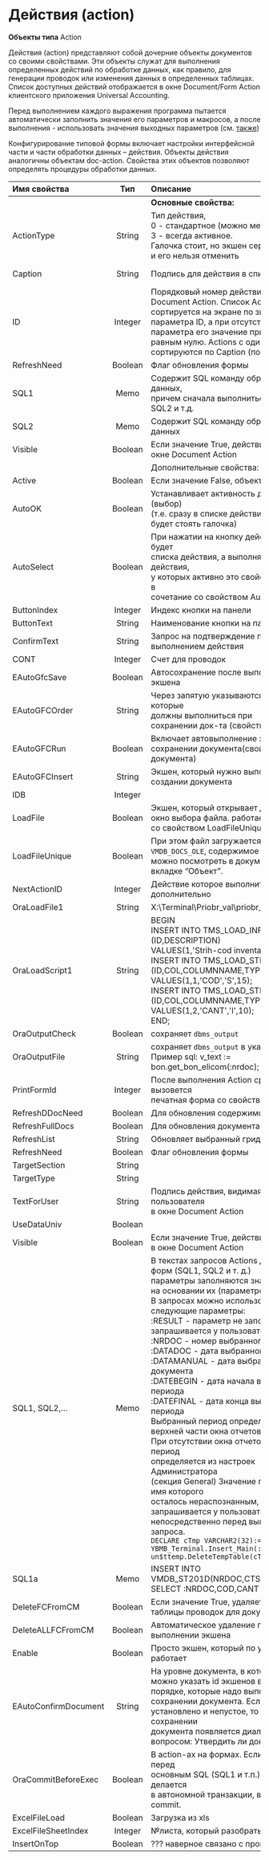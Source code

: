 # Действия \(action\)

**Объекты типа** Action

Действия \(action\) представляют собой дочерние объекты документов со своими свойствами. Эти объекты служат для выполнения определенных действий по обработке данных, как правило, для генерации проводок или изменения данных в определенных таблицах. Список доступных действий отображается в окне Document/Form Action клиентского приложения Universal Accounting. 

Перед выполнением каждого выражения программа пытается автоматически заполнить значения его параметров и макросов, а после выполнения - использовать значения выходных параметров \(см. [также](https://bsoft.gitbook.io/wiki/razrabotka/obekty-oracle/parametry-i-makrosy-sql-zaprosov)\)

Конфигурирование типовой формы включает настройки интерфейсной части и части обработки данных – действия. Объекты действия аналогичны объектам doc-action. Свойства этих объектов позволяют определять процедуры обработки данных.



| **Имя свойства**  |  **Тип** | **Описание** | **Значение для примера** |
| :------------- |:-------------:| :-----| :-----|
|  |   | **Основные свойства:** |  |
| ActionType | String | Тип действия, <br> 0 - стандартное \(можно менять\), <br>  3 - всегда активное. <br> Галочка стоит, но экшен серый <br> и его нельзя отменить | 0 |
| Caption | String | Подпись для действия в списке действий | Просто действие \(со всеми параметрами\) |
| ID | Integer | Порядковый номер действия в окне <br> Document Action.  Список Actions формы <br> сортируется на экране по значению <br> параметра ID, а при отсутствии этого <br> параметра его значение принимается <br> равным нулю. Actions с одинаковым ID <br> сортируются по Caption \(по алфавиту\) | 1 |
| RefreshNeed | Boolean | Флаг обновления формы | false |
| SQL1 | Memo | Содержит SQL команду обработки данных, <br> причем сначала выполниться SQL1 потом SQL2 и т.д. |  |
| SQL2 | Memo | Содержит SQL команду обработки данных |  |
| Visible | Boolean | Если значение True, действие доступно в <br> окне Document Action | true |
|   |   | Дополнительные свойства: |  |
| Active | Boolean | Если значение False, объект игнорируется | true |
| AutoOK | Boolean | Устанавливает активность действия \(выбор\) <br> \(т.е. сразу в списке действий, у него <br> будет стоять галочка\) | true |
| AutoSelect | Boolean | При нажатии на кнопку действия, не будет <br> списка действия,  а выполняться сразу те действия, <br> у которых активно это свойство,  работает в <br> сочетание со свойством AutoOK. | true |
| ButtonIndex | Integer | Индекс кнопки на панели | 1 |
| ButtonText | String | Наименование кнопки на панели | \[Генерировать проводки\] |
| ConfirmText | String | Запрос на подтверждение перед <br> выполнением действия | Generam formulele contabile? Сформировать проводки? |
| CONT | Integer | Cчет для проводок | 2111 |
| EAutoGfcSave | Boolean | Автосохранение после выполнения экшена | true |
| EAutoGFCOrder | String | Через запятую указываются экшены, которые <br> должны выполниться при <br> сохранении док-та \(свойства документа\) | 0 |
| EAutoGFCRun | Boolean | Включает автовыполнение экшенов про сохранении документа\(свойства документа\) | true |
| EAutoGFCInsert | String | Экшен, который нужно выполнить  при <br> создании документа | 5 |
| IDB | Integer |  |  |
| LoadFile | Boolean | Экшен, который открывает диалоговое <br> окно выбора файла. работает  в сочетание <br> со свойством LoadFileUnique. | true |
| LoadFileUnique | Boolean | При этом файл загружается в таблицу <br> `VMDB_DOCS_OLE`,  содержимое которой <br> можно посмотреть в документе на вкладке “Объект”. | true |
| NextActionID | Integer | Действие которое выполнится дополнительно | 1 |
| OraLoadFile1 | String | X:\Terminal\Priobr\_val\priobr\_val.txt |  |
| OraLoadScript1 | String | BEGIN <br> INSERT INTO TMS_LOAD_INFO <br> (ID,DESCRIPTION)<br>VALUES(1,'Strih-cod inventarizatia'); <br> INSERT INTO TMS_LOAD_STRUCT <br> (ID,COL,COLUMNNAME,TYPE,PREC) <br> VALUES(1,1,'COD','S',15);<br> INSERT INTO TMS_LOAD_STRUCT <br>(ID,COL,COLUMNNAME,TYPE,PREC) <br> VALUES(1,2,'CANT','I',10); <br> END;  |  |
| OraOutputCheck | Boolean | сохраняет `dbms_output` | true |
| OraOutputFile | String | сохраняет `dbms_output` в указанный файл. <br> Пример sql: v\_text := bon.get\_bon\_elicom\(:nrdoc\); | Z:\check.inp |
| PrintFormId | Integer | После выполнения Action сразу вызовется <br> печатная форма со свойством ID=1 | 1 |
| RefreshDDocNeed | Boolean | Для обновления содержимого документа | true |
| RefreshFullDocs  | Boolean | Для обновления документа | true |
| RefreshList | String | Обновляет выбранный грид | sq01 |
| RefreshNeed | Boolean | Флаг обновления формы |  |
| TargetSection | String |  |  |
| TargetType | String |  |  |
| TextForUser | String  | Подпись действия, видимая для пользователя <br> в окне Document Action |  |
| UseDataUniv | Boolean |  |  |
| Visible | Boolean | Если значение True, действие доступно <br> в окне Document Action | true |
| SQL1, SQL2,… | Memo | В текстах запросов Actions документов и <br> форм (SQL1, SQL2 и т. д.) <br> параметры заполняются значениями <br> на основании их \(параметров\) имен. <br> В запросах можно использовать следующие параметры:<br>:RESULT - параметр не заполняется и не запрашивается у пользователя<br>:NRDOC - номер выбранного документа<br>:DATADOC - дата выбранного документа<br>:DATAMANUAL - дата выбранного документа<br>:DATEBEGIN - дата начала выбранного периода<br>:DATEFINAL - дата конца выбранного периода<br> Выбранный период определяется в верхней части окна отчетов.<br>При отсутствии окна отчетов выбранный период <br>определяется из настроек Администратора<br> (секция General) Значение параметра, имя которого<br>осталось нераспознанным, запрашивается у пользователя непосредственно перед выполнением запроса.<br>`DECLARE cTmp VARCHAR2(32):=&TXTQ#1; BEGIN YBMB_Terminal.Insert_Main(:NRDOC,cTmp,2); un$ttemp.DeleteTempTable(cTmp); END;` | Экшн, который выполняет <br>скрипт Настроено действие<br> "Экспорт заявки в EDI" <br>Его имя секции -<br> ZAIAVAKA_POSU.MAKE_XML Его SQL1<br>:begin ylnl_edi_order_xml(:order); :batch:= 'move \\oravirt\dpdump\order-':order'.xml' ' X:\EDI\ExiteSync\outbox\'chr(13)chr(10) 'X:'chr(13)chr(10) 'cd \EDI\ExiteSync\'chr(13)chr(10) 'main.bat'; <br>end; /* order=field_fmFS1c_sq01_NRDOC */ |
|  SQL1a | Memo | INSERT INTO VMDB_ST201D(NRDOC,CTSC,CANT) <br> SELECT :NRDOC,COD,CANT FROM &TXT#1 | Пример из дока \(48109\) Импорт |
| DeleteFCFromCM | Boolean | Если значение True, удаляет записи из <br> таблицы проводок для документа | true |
| DeleteALLFCFromCM | Boolean | Автоматическое удаление проводок при <br> выполнении экшена | true |
| Enable | Boolean | Просто экшен, который по умолчанию работает | true |
| EAutoConfirmDocument | String | На уровне документа, в котором <br> можно указать id экшенов в правильном <br> порядке, которые надо выполнять при <br> сохранении документа. Если это свойство <br> установлено и непустое, то при сохранении <br> документа появляется диалоговое окно с <br> вопросом: Утвердить ли документ? |  |
| OraCommitBeforeExec | Boolean | В action-ах на формах. Если =true, то перед <br> основным SQL \(SQL1 и т.п.\), который делается <br> в автономной транзакции, выполнится commit. | true |
| ExcelFileLoad | Boolean | Загрузка из xls | true |
| ExcelFileSheetIndex | Integer | №листа, который разобрать в таблицу | 5 |
| InsertOnTop | Boolean | ??? наверное связано с проводками | false |

